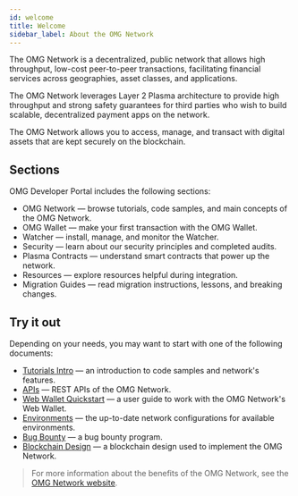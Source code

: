 ```yaml
---
id: welcome
title: Welcome
sidebar_label: About the OMG Network
---
```


The OMG Network is a decentralized, public network that allows high throughput, low-cost peer-to-peer transactions, facilitating financial services across geographies, asset classes, and applications.
 
The OMG Network leverages Layer 2 Plasma architecture to provide high throughput and strong safety guarantees for third parties who wish to build scalable, decentralized payment apps on the network. 
 
The OMG Network allows you to access, manage, and transact with digital assets that are kept securely on the blockchain. 
 
## Sections
OMG Developer Portal includes the following sections:
- OMG Network — browse tutorials, code samples, and main concepts of the OMG Network.
- OMG Wallet — make your first transaction with the OMG Wallet.
- Watcher — install, manage, and monitor the Watcher.
- Security — learn about our security principles and completed audits.
- Plasma Contracts — understand smart contracts that power up the network.
- Resources — explore resources helpful during integration. 
- Migration Guides — read migration instructions, lessons, and breaking changes.

## Try it out
Depending on your needs, you may want to start with one of the following documents:
- [Tutorials Intro](/network/tutorials) — an introduction to code samples and network's features.
- [APIs](/api) — REST APIs of the OMG Network.
- [Web Wallet Quickstart](/wallet/quick-start-webwallet) — a user guide to work with the OMG Network's Web Wallet.
- [Environments](/environments) — the up-to-date network configurations for available environments.
- [Bug Bounty](/security/bug-bounty) — a bug bounty program.
- [Blockchain Design](/network/blockchain-design) — a blockchain design used to implement the OMG Network.
 
> For more information about the benefits of the OMG Network, see the [OMG Network website](https://omg.network).
